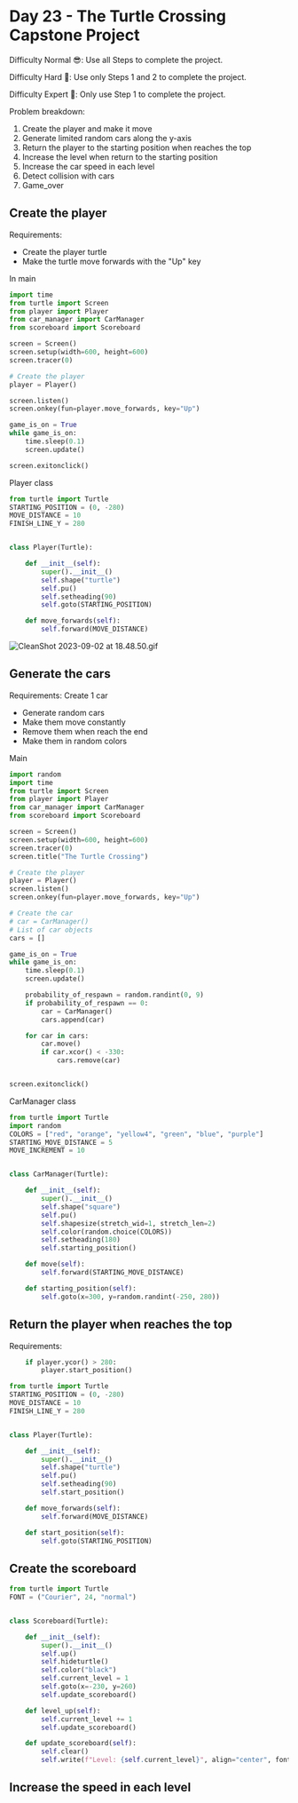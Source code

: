 # Day 23 - The Turtle Crossing Capstone Project

Difficulty Normal 😎: Use all Steps to complete the project.

Difficulty Hard 🤔: Use only Steps 1 and 2 to complete the project.

Difficulty Expert 🤯: Only use Step 1 to complete the project.


Problem breakdown:
1. Create the player and make it move 
2. Generate limited random cars along the y-axis
3. Return the player to the starting position when reaches the top
4. Increase the level when return to the starting position
5. Increase the car speed in each level
6. Detect collision with cars
7. Game_over


## Create the player

Requirements:
- Create the player turtle
- Make the turtle move forwards with the "Up" key

In main
```python
import time
from turtle import Screen
from player import Player
from car_manager import CarManager
from scoreboard import Scoreboard

screen = Screen()
screen.setup(width=600, height=600)
screen.tracer(0)

# Create the player
player = Player()

screen.listen()
screen.onkey(fun=player.move_forwards, key="Up")

game_is_on = True
while game_is_on:
    time.sleep(0.1)
    screen.update()

screen.exitonclick()
```
Player class
```python
from turtle import Turtle
STARTING_POSITION = (0, -280)
MOVE_DISTANCE = 10
FINISH_LINE_Y = 280


class Player(Turtle):

    def __init__(self):
        super().__init__()
        self.shape("turtle")
        self.pu()
        self.setheading(90)
        self.goto(STARTING_POSITION)

    def move_forwards(self):
        self.forward(MOVE_DISTANCE)

```
![CleanShot 2023-09-02 at 18.48.50.gif](..%2F..%2F..%2FLibrary%2FApplication%20Support%2FCleanShot%2Fmedia%2Fmedia_kYlWnmG32a%2FCleanShot%202023-09-02%20at%2018.48.50.gif)


## Generate the cars

Requirements:
Create 1 car
- Generate random cars
- Make them move constantly
- Remove them when reach the end
- Make them in random colors

Main
```python
import random
import time
from turtle import Screen
from player import Player
from car_manager import CarManager
from scoreboard import Scoreboard

screen = Screen()
screen.setup(width=600, height=600)
screen.tracer(0)
screen.title("The Turtle Crossing")

# Create the player
player = Player()
screen.listen()
screen.onkey(fun=player.move_forwards, key="Up")

# Create the car
# car = CarManager()
# List of car objects
cars = []

game_is_on = True
while game_is_on:
    time.sleep(0.1)
    screen.update()

    probability_of_respawn = random.randint(0, 9)
    if probability_of_respawn == 0:
        car = CarManager()
        cars.append(car)

    for car in cars:
        car.move()
        if car.xcor() < -330:
            cars.remove(car)


screen.exitonclick()

```
CarManager class
```python
from turtle import Turtle
import random
COLORS = ["red", "orange", "yellow4", "green", "blue", "purple"]
STARTING_MOVE_DISTANCE = 5
MOVE_INCREMENT = 10


class CarManager(Turtle):

    def __init__(self):
        super().__init__()
        self.shape("square")
        self.pu()
        self.shapesize(stretch_wid=1, stretch_len=2)
        self.color(random.choice(COLORS))
        self.setheading(180)
        self.starting_position()

    def move(self):
        self.forward(STARTING_MOVE_DISTANCE)

    def starting_position(self):
        self.goto(x=300, y=random.randint(-250, 280))
```

## Return the player when reaches the top

Requirements:

```python
    if player.ycor() > 280:
        player.start_position()
```

```python
from turtle import Turtle
STARTING_POSITION = (0, -280)
MOVE_DISTANCE = 10
FINISH_LINE_Y = 280


class Player(Turtle):

    def __init__(self):
        super().__init__()
        self.shape("turtle")
        self.pu()
        self.setheading(90)
        self.start_position()

    def move_forwards(self):
        self.forward(MOVE_DISTANCE)

    def start_position(self):
        self.goto(STARTING_POSITION)
```

## Create the scoreboard

```python
from turtle import Turtle
FONT = ("Courier", 24, "normal")


class Scoreboard(Turtle):

    def __init__(self):
        super().__init__()
        self.up()
        self.hideturtle()
        self.color("black")
        self.current_level = 1
        self.goto(x=-230, y=260)
        self.update_scoreboard()

    def level_up(self):
        self.current_level += 1
        self.update_scoreboard()

    def update_scoreboard(self):
        self.clear()
        self.write(f"Level: {self.current_level}", align="center", font=FONT)


```

## Increase the speed in each level





